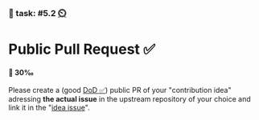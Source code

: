 ### 💪 task: #5.2 [⏲️](https://youtu.be/h1uaTOmvZbA)

# Public Pull Request ✅

#### 🏅 30‰

Please create a (good [DoD ✅](https://openpracticelibrary.com/practice/definition-of-done/)) public PR of your "contribution idea" adressing **the actual issue** in the upstream repository of your choice and link it in the "[idea issue](https://github.com/digital-sustainability/module-eoss-hs22-sandbox/issues/56)".